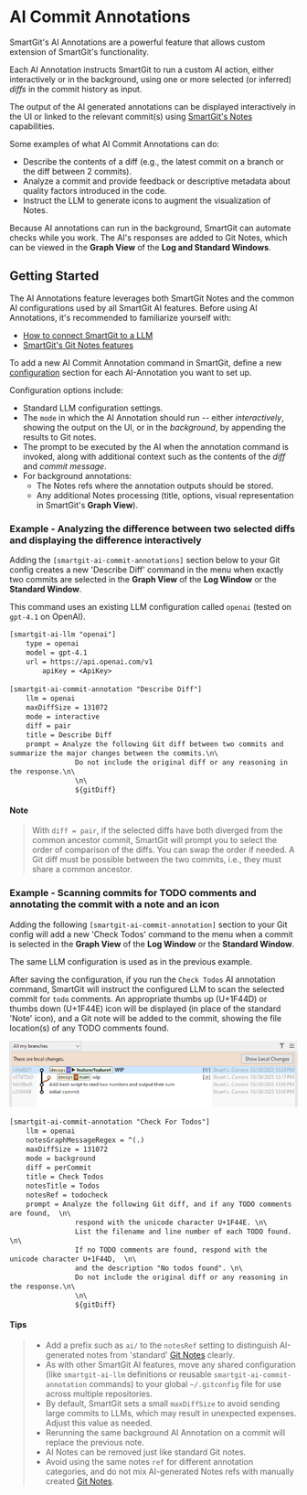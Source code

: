 # AI Commit Annotations

SmartGit's AI Annotations are a powerful feature that allows custom extension of SmartGit's functionality.

Each AI Annotation instructs SmartGit to run a custom AI action, either interactively or in the background,
using one or more selected (or inferred) _diffs_ in the commit history as input.

The output of the AI generated annotations can be displayed interactively in the UI or linked to the relevant commit(s) using [SmartGit's Notes](Notes.md) capabilities.

Some examples of what AI Commit Annotations can do:
- Describe the contents of a diff (e.g., the latest commit on a branch or the diff between 2 commits).
- Analyze a commit and provide feedback or descriptive metadata about quality factors introduced in the code.
- Instruct the LLM to generate icons to augment the visualization of Notes.

Because AI annotations can run in the background, SmartGit can automate checks while you work.
The AI's responses are added to Git Notes, which can be viewed in the **Graph View** of the **Log and Standard Windows**.

## Getting Started

The AI Annotations feature leverages both SmartGit Notes and the common AI configurations used by all SmartGit AI features.
Before using AI Annotations, it's recommended to familiarize yourself with:

- [How to connect SmartGit to a LLM](../Integrations/AI.md#ai-llm-configuration-options)
- [SmartGit's Git Notes features](Notes.md)

To add a new AI Commit Annotation command in SmartGit, define a new [configuration](../Integrations/AI.md#ai-commit-annotation-configuration-options) section for each AI-Annotation you want to set up.

Configuration options include:
- Standard LLM configuration settings.
- The `mode` in which the AI Annotation should run -- either _interactively_, showing the output on the UI, or in the _background_, by appending the results to Git notes.
- The prompt to be executed by the AI when the annotation command is invoked, along with additional context such as the contents of the _diff_ and _commit message_.
- For background annotations:
  - The Notes refs where the annotation outputs should be stored.
  - Any additional Notes processing (title, options, visual representation in SmartGit's **Graph View**).

### Example - Analyzing the difference between two selected diffs and displaying the difference interactively

Adding the `[smartgit-ai-commit-annotations]` section below to your Git config creates a new 'Describe Diff' command in the menu when exactly two commits are selected in the **Graph View** of the **Log Window** or the **Standard Window**.

This command uses an existing LLM configuration called `openai` (tested on `gpt-4.1` on OpenAI).

```
[smartgit-ai-llm "openai"]
	type = openai
	model = gpt-4.1
	url = https://api.openai.com/v1
        apiKey = <ApiKey>

[smartgit-ai-commit-annotation "Describe Diff"]
	llm = openai
	maxDiffSize = 131072
	mode = interactive
	diff = pair
	title = Describe Diff
	prompt = Analyze the following Git diff between two commits and summarize the major changes between the commits.\n\
                Do not include the original diff or any reasoning in the response.\n\
                \n\
                ${gitDiff}
```

#### Note
> With `diff = pair`, if the selected diffs have both diverged from the common ancestor commit, SmartGit will prompt you to select the order of comparison of the diffs.
> You can swap the order if needed.
> A Git diff must be possible between the two commits, i.e., they must share a common ancestor.

### Example - Scanning commits for TODO comments and annotating the commit with a note and an icon

Adding the following `[smartgit-ai-commit-annotation]` section to your Git config will add a new 'Check Todos' command to the menu when a commit is selected in the **Graph View** of the **Log Window** or the **Standard Window**.

The same LLM configuration is used as in the previous example.

After saving the configuration, if you run the `Check Todos` AI annotation command, SmartGit will instruct the configured LLM to scan the selected commit for `todo` comments.
An appropriate thumbs up (U+1F44D) or thumbs down (U+1F44E) icon will be displayed (in place of the standard 'Note' icon), and a Git note will be added to the commit, showing the file location(s) of any TODO comments found.

![AI Annotations in Standard Window](../images/AI-Annotations-StandardWindow.png)

```
[smartgit-ai-commit-annotation "Check For Todos"]
	llm = openai
	notesGraphMessageRegex = ^(.)
	maxDiffSize = 131072
	mode = background
	diff = perCommit
	title = Check Todos
	notesTitle = Todos
	notesRef = todocheck
	prompt = Analyze the following Git diff, and if any TODO comments are found,  \n\
                respond with the unicode character U+1F44E. \n\
                List the filename and line number of each TODO found. \n\
                If no TODO comments are found, respond with the unicode character U+1F44D,  \n\
                and the description "No todos found". \n\
                Do not include the original diff or any reasoning in the response.\n\
                \n\
                ${gitDiff}
```

#### Tips
> - Add a prefix such as `ai/` to the `notesRef` setting to distinguish AI-generated notes from 'standard' [Git Notes](Notes.md) clearly.
> - As with other SmartGit AI features, move any shared configuration (like `smartgit-ai-llm` definitions or reusable `smartgit-ai-commit-annotation` commands) to your global `~/.gitconfig` file for use across multiple repositories.
> - By default, SmartGit sets a small `maxDiffSize` to avoid sending large commits to LLMs, which may result in unexpected expenses.
>   Adjust this value as needed.
> - Rerunning the same background AI Annotation on a commit will replace the previous note.
> - AI Notes can be removed just like standard Git notes.
> - Avoid using the same notes `ref` for different annotation categories, and do not mix AI-generated Notes refs with manually created [Git Notes](Notes.md).
